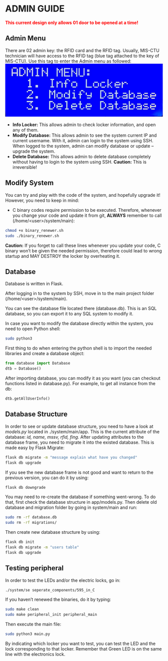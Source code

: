
# ADMIN GUIDE

<span style="color: red;"><b>This current design only allows 01 door to be opened at a time!</b> </span>

## Admin Menu

There are 02 admin key: the RFID card and the RFID tag.
Usually, MIS-CTU technician will have access to the RFID tag (blue tag attached to the key of MIS-CTU). Use this tag to enter the Admin menu as followed:
    ![Admin menu](pictures/lcd08.jpg)

* **Info Locker:** This allows admin to check locker information, and open any of them.
* **Modify Database:** This allows admin to see the system current IP and current username. With it, admin can login to the system using SSH. When logged to the system, admin can modify database or update – upgrade the system.
* **Delete Database:** This allows admin to delete database completely without having to login to the system using SSH. **Caution:** This is irreversible!

## Modify System

You can try and play with the code of the system, and hopefully upgrade it!
However, you need to keep in mind:

* C binary codes require permission to be executed. Therefore, whenever you change your code and update it from git, **ALWAYS** remember to call (/home/\<user\>/system/main):

```bash
chmod +x binary_renewer.sh
sudo ./binary_renewer.sh
```

**Caution:** If you forget to call these lines whenever you update your code, C binary won’t be given the needed permission, therefore could lead to wrong startup and MAY DESTROY the locker by overheating it.

## Database

Database is written in Flask.

After logging in to the system by SSH, move in to the main project folder (/home/\<user\>/system/main).

You can see the database file located there (database.db). This is an SQL database, so you can export it to any SQL system to modify it.

In case you want to modify the database directly within the system, you need to open Python shell:

```bash
sudo python3
```

First thing to do when entering the python shell is to import the needed libraries and create a database object:

```python
from database import Database
dtb = Database()
```

After importing database, you can modify it as you want (you can checkout functions listed in database.py). For example, to get all instance from the db:

```python
dtb.getAllUserInfo()
```

## Database Structure

In order to see or update database structure, you need to have a look at _models.py_ located in ./system/main/app. This is the current attribute of the database: _id, name, mssv, rfid, fing_.
After updating attributes to the database frame, you need to migrate it into the existed database. This is made easy by Flask Migrate:

```bash
flask db migrate -m "message explain what have you changed"
flask db upgrade
```

If you see the new database frame is not good and want to return to the previous version, you can do it by using:

```bash
flask db downgrade
```

You may need to re-create the database if something went-wrong. To do that, first check the database structure in app/models.py. Then delete old database and migration folder by going in system/main and run:

```bash
sudo rm -rf database.db
sudo rm -rf migrations/
```

Then create new database structure by using:

```bash
flask db init
flask db migrate -m "users table"
flask db upgrade
```

## Testing peripheral

In order to test the LEDs and/or the electric locks, go in:

```bash
./system/se seperate_components/595_in_C
```

If you haven’t renewed the binaries, do it by typing:

```bash
sudo make clean
sudo make peripheral_init peripheral_main
```

Then execute the main file:

```bash
sudo python3 main.py
```

By indicating which locker you want to test, you can test the LED and the lock corresponding to that locker. Remember that Green LED is on the same line with the electronics lock.
